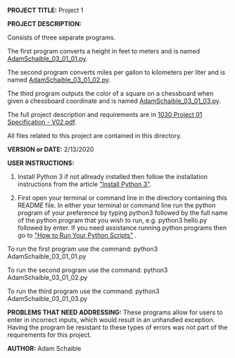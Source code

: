 **PROJECT TITLE:** Project 1

**PROJECT DESCRIPTION:**

Consists of three separate programs. 

The first program converts a height in feet to meters and is named [AdamSchaible_03_01_01.py](https://github.com/AdamSchaible/MSU_Denver/blob/master/CS%201030%20Computer%20Science%20Principles%20(Spring%202020)/Project%201/AdamSchaible_03_01_01.py).

The second program converts miles per gallon to kilometers per liter and is named [AdamSchaible_03_01_02.py](https://github.com/AdamSchaible/MSU_Denver/blob/master/CS%201030%20Computer%20Science%20Principles%20(Spring%202020)/Project%201/AdamSchaible_03_01_02.py).

The third program outputs the color of a square on a chessboard when given a chessboard coordinate and is named [AdamSchaible_03_01_03.py](https://github.com/AdamSchaible/MSU_Denver/blob/master/CS%201030%20Computer%20Science%20Principles%20(Spring%202020)/Project%201/AdamSchaible_03_01_03.py).

The full project description and requirements are in [1030 Project 01 Specification - V02.pdf](https://github.com/AdamSchaible/MSU_Denver/blob/master/CS%201030%20Computer%20Science%20Principles%20(Spring%202020)/Project%201/1030%20Project%2001%20Specification%20-%20V02.pdf).

All files related to this project are contained in this directory.

**VERSION or DATE:** 2/13/2020

**USER INSTRUCTIONS:** 
1) Install Python 3 if not allready installed then follow the installation instructions from the article ["Install Python 3"](https://installpython3.com/).

2) First open your terminal or command line in the directory containing this README file. In either your terminal or command line run the python program of your preference by typing python3 followed by the full name of the python program that you wish to run, e.g. python3 hello.py followed by enter. If you need assistance running python programs then go to ["How to Run Your Python Scripts"](https://realpython.com/run-python-scripts/) .

To run the first program use the command:
python3 AdamSchaible_03_01_01.py

To run the second program use the command:
python3 AdamSchaible_03_01_02.py

To run the third program use the command:
python3 AdamSchaible_03_01_03.py

**PROBLEMS THAT NEED ADDRESSING:** These programs allow for users to enter in incorrect inputs, which would result in an unhandled exception. Having the program be resistant to these types of errors was not part of the requirements for this project.

**AUTHOR:** Adam Schaible

